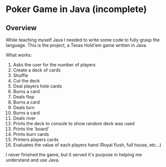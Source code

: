 Poker Game in Java (incomplete)
==================================

Overview
--------
While teaching myself Java I needed to write some code to fully grasp the language.  This is the project, a Texas Hold'em game written in Java.

What works:

1) Asks the user for the number of players  
2) Create a deck of cards  
3) Shuffle  
4) Cut the deck  
5) Deal players hole cards  
6) Burns a card  
7) Deals flop  
8) Burns a card  
9) Deals turn  
10) Burns a card  
11) Deals river  
12) Prints the deck to console to show random deck was used  
13) Prints the 'board'  
14) Prints burn cards  
15) Printers players cards  
16) Evaluates the value of each players hand (Royal flush, full house, etc...)   
  
I never finished the game, but it served it's purpose in helping me understand and use Java.
